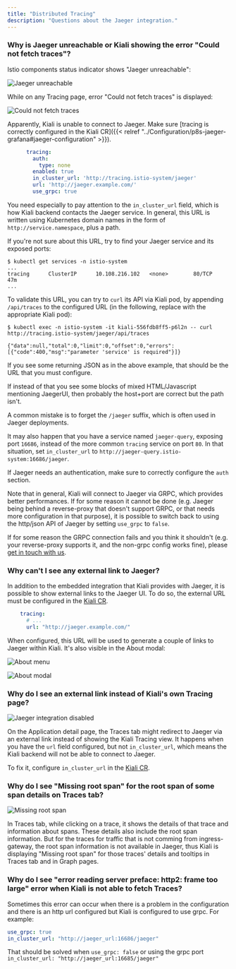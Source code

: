 ```yaml
---
title: "Distributed Tracing"
description: "Questions about the Jaeger integration."
---
```


### Why is Jaeger unreachable or Kiali showing the error "Could not fetch traces"?

Istio components status indicator shows "Jaeger unreachable":

![Jaeger unreachable](/images/documentation/faq/tracing/unreachable.png)

While on any Tracing page, error "Could not fetch traces" is displayed:

![Could not fetch traces](/images/documentation/faq/tracing/could-not-fetch-traces.png)

Apparently, Kiali is unable to connect to Jaeger. Make sure [tracing is correctly configured in the Kiali CR]({{< relref "../Configuration/p8s-jaeger-grafana#jaeger-configuration" >}}).

```yaml
      tracing:
        auth:
          type: none
        enabled: true
        in_cluster_url: 'http://tracing.istio-system/jaeger'
        url: 'http://jaeger.example.com/'
        use_grpc: true
```

You need especially to pay attention to the `in_cluster_url` field, which is how Kiali backend contacts the Jaeger service. In general, this URL is written using Kubernetes domain names in the form of `http://service.namespace`, plus a path.

If you're not sure about this URL, try to find your Jaeger service and its exposed ports:

```
$ kubectl get services -n istio-system
...
tracing      ClusterIP      10.108.216.102   <none>        80/TCP      47m
...
```

To validate this URL, you can try to `curl` its API via Kiali pod, by appending `/api/traces` to the configured URL (in the following, replace with the appropriate Kiali pod):

```
$ kubectl exec -n istio-system -it kiali-556fdb8ff5-p6l2n -- curl http://tracing.istio-system/jaeger/api/traces

{"data":null,"total":0,"limit":0,"offset":0,"errors":[{"code":400,"msg":"parameter 'service' is required"}]}
```

If you see some returning JSON as in the above example, that should be the URL that you must configure.

If instead of that you see some blocks of mixed HTML/Javascript mentioning JaegerUI, then probably the host+port are correct but the path isn't.

A common mistake is to forget the `/jaeger` suffix, which is often used in Jaeger deployments.

It may also happen that you have a service named `jaeger-query`, exposing port `16686`, instead of the more common `tracing` service on port `80`. In that situation, set `in_cluster_url` to `http://jaeger-query.istio-system:16686/jaeger`.

If Jaeger needs an authentication, make sure to correctly configure the `auth` section.

Note that in general, Kiali will connect to Jaeger via GRPC, which provides better performances. If for some reason it cannot be done (e.g. Jaeger being behind a reverse-proxy that doesn't support GRPC, or that needs more configuration in that purpose), it is possible to switch back to using the http/json API of Jaeger by setting `use_grpc` to `false`.

If for some reason the GRPC connection fails and you think it shouldn't (e.g. your reverse-proxy supports it, and the non-grpc config works fine), please [get in touch with us](https://github.com/kiali/kiali/issues).


### Why can't I see any external link to Jaeger?

In addition to the embedded integration that Kiali provides with Jaeger, it is possible to show external links to the Jaeger UI. To do so, the external URL must be configured in the [Kiali CR](/docs/configuration/kialis.kiali.io/#.spec.external_services.tracing.url).

```yaml
    tracing:
      # ...
      url: "http://jaeger.example.com/"
```

When configured, this URL will be used to generate a couple of links to Jaeger within Kiali. It's also visible in the About modal:

![About menu](/images/documentation/faq/tracing/about_menu.png)

![About modal](/images/documentation/faq/tracing/about.png)


### Why do I see an external link instead of Kiali's own Tracing page?

![Jaeger integration disabled](/images/documentation/faq/tracing/traces-external-link.png)

On the Application detail page, the Traces tab might redirect to Jaeger via an external link instead of showing the Kiali Tracing view. It happens when you have the `url` field configured, but not `in_cluster_url`, which means the Kiali backend will not be able to connect to Jaeger.

To fix it, configure `in_cluster_url` in the [Kiali CR](/docs/configuration/kialis.kiali.io/#.spec.external_services.tracing.in_cluster_url).


### Why do I see "Missing root span" for the root span of some span details on Traces tab?

![Missing root span](/images/documentation/faq/tracing/missing-root-span.png)

In Traces tab, while clicking on a trace, it shows the details of that trace and information about spans. These details also include the root span information. But for the traces for traffic that is not comming from ingress-gateway, the root span information is not available in Jaeger, thus Kiali is displaying "Missing root span" for those traces' details and tooltips in Traces tab and in Graph pages.

### Why do I see "error reading server preface: http2: frame too large" error when Kiali is not able to fetch Traces?

Sometimes this error can occur when there is a problem in the configuration and there is an http url configured but Kiali is configured to use grpc. For example:

```yaml
use_grpc: true 
in_cluster_url: "http://jaeger_url:16686/jaeger"
```

That should be solved when `use_grpc: false` or using the grpc port `in_cluster_url: "http://jaeger_url:16685/jaeger"` 